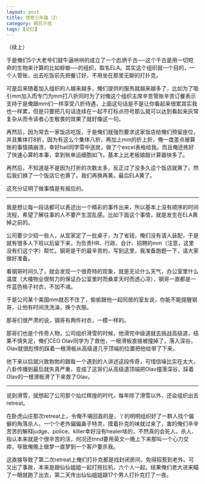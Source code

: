 ```yaml
---
layout: post
title: 悠悠三年路（2）
category: 朝花夕拾
tags: [记忆]
---
```


（续上）

于是俺们5个大老爷们就牛逼哄哄的成立了一个彪炳千古──这个千古是用一切短命的生物来计算的比如蜉蝣──的组织，取名ELA。其实这个组织就一个目的，一个人管账，出去吃饭前先把餐订好，不用坐在那里无聊的打扑克。
	
可是后来随着加入组织的人越来越多，俺们提供的服务就越来越多了，比如为了吸引mm加入而专门为mm打八折同时为了对俺这个组织主席辛苦管账辛苦订餐表示支持于是俺跟mm们一样享受八折待遇，上面这句话是不是让你看起来很累其实我也一样累，但是只要把几句话连续在一起不打标点符号那么就可以达到看起来灰常复杂从而令读者心生敬畏的效果了就好像这一句。
	
再然后，因为常去一家饭店吃饭，于是俺们就强烈要求这家饭店给俺们预留座位，并且集体打8折，因为有这么个集体八折，再加上mm的折上折，俺一度差点被算账的事情搞崩溃，幸好hail同学雪中送炭，做了个excel表格给我。而且俺还练好了快速心算的本事，拿到账单运细胞如飞，基本上比老板娘敲计算器快多了。
	
再然后，不知道是不是因为打折的次数太多，反正过了没多久这个饭店就黄了。然后我们换了一个饭店它也黄了。我们再换再黄。最后ELA黄了。
	
这充分证明了做事情是有报应的。
	
***********************************************************
	
我是想让每一段话都可以表述出一个精彩的事件出来，所以基本上没有顺序的时间流程，希望了解往事的人不要产生混乱感。比如下面这个事情，就是发生在ELA黄掉之前的。
	
公司要少少招一些人，从宜家定了一批桌子，为了省钱，俺们没有请人装配，于是就有很多人下班以后留下来，为负责HR、行政、会计、招聘的mm（注意，这里没有们这个字）帮忙。钢哥是干的最辛苦的，写到这里，我准备跑题一下，请大家做好准备。
	
看钢哥时间久了，就会发现一个很奇特的现象，就是无论什么天气，办公室里什么温度（大楼物业很努力的保证办公室里时而桑拿天时而透心凉），钢哥一直都是一件蓝色格子衬衣，不加不减。
	
于是公司某个美国mm就忍不住了，偷偷跟他一起同居的室友说，你能不能提醒钢哥，让他有时间洗洗澡，换个衣服。
	
那哥们很严肃的说，钢哥有两件衬衣，一模一样的。
	
那哥们也是个传奇人物，公司组织滑雪的时候，他滑完中级道就去挑战高级道，结果不慎失足，俺们CEO Olav同学为了救他，一根滑板直接被撞掉了，落入深谷，Olav就很彪悍的踩着一根滑板从高级道几乎顶端的位置把他给带了下来。
	
他下来以后就兴致勃勃的跟每一个遇到的人讲述这段传奇，可惜信噪比实在太大，八卦传播到最后就失真严重，变成了这哥们从高级道顶端把Olav撞落深谷，踩着Olav的一根滑板滑了下来救了Olav。
	
***********************************************************
	
说到滑雪，就想起了公司那个灿烂辉煌的时代，每年除了滑雪以外，还会组织出去retreat。
	
在卧虎山庄那次retreat上，令俺不堪回首的是，丫的明明组织好了一群人找个偏僻的角落杀人，一个个老外偏偏鼻子特灵，摸着扑克的味就过来了，害的俺们辛辛苦苦的解释judge、police、killer幸好没有healer啥的，不然真的会死人。杀人、指认本来就是个很辛苦的活，何况还tnnd要用英文一晚上下来那叫一个心力交瘁，导致俺晚上做梦一直梦到一个客户要杀我。
	
这直接导致了第二次retreat上俺们打扑克都是找封闭房间，免得招惹到老外。可又出了事故，本来是跟仙仙姐姐一起打拖拉机，六个人一起，结果俺们老大进来瞄了一眼就跑了出去，第二天传出仙仙姐姐跟17个男人打扑克打了一夜。